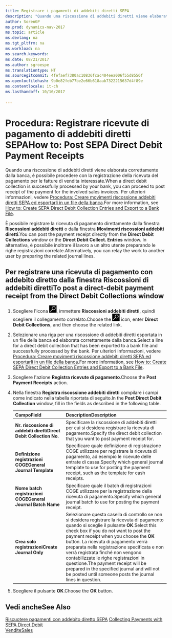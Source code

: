 ```yaml
---
title: Registrare i pagamenti di addebiti diretti SEPA
description: "Quando una riscossione di addebiti diretti viene elaborata correttamente dalla banca, è possibile procedere con la registrazione della ricevuta del pagamento per le fatture di vendita interessate."
author: SorenGP
ms.prod: dynamics-nav-2017
ms.topic: article
ms.devlang: na
ms.tgt_pltfrm: na
ms.workload: na
ms.search.keywords: 
ms.date: 08/21/2017
ms.author: sgroespe
ms.translationtype: HT
ms.sourcegitcommit: 4fefaef7380ac10836fcac404eea006f55d8556f
ms.openlocfilehash: 9b0e82feb77be2e66b618aab7322215637d4f89e
ms.contentlocale: it-ch
ms.lasthandoff: 10/16/2017

---
```

# <a name="how-to-post-sepa-direct-debit-payment-receipts"></a><span data-ttu-id="01fa3-103">Procedura: Registrare ricevute di pagamento di addebiti diretti SEPA</span><span class="sxs-lookup"><span data-stu-id="01fa3-103">How to: Post SEPA Direct Debit Payment Receipts</span></span>
<span data-ttu-id="01fa3-104">Quando una riscossione di addebiti diretti viene elaborata correttamente dalla banca, è possibile procedere con la registrazione della ricevuta del pagamento per le fatture di vendita interessate.</span><span class="sxs-lookup"><span data-stu-id="01fa3-104">When a direct debit collection is successfully processed by your bank, you can proceed to post receipt of the payment for the involved sales invoices.</span></span> <span data-ttu-id="01fa3-105">Per ulteriori informazioni, vedere [Procedura: Creare movimenti riscossione addebiti diretti SEPA ed esportarli in un file della banca](finance-how-create-sepa-direct-debit-collection-entries-export-bank-file.md).</span><span class="sxs-lookup"><span data-stu-id="01fa3-105">For more information, see [How to: Create SEPA Direct Debit Collection Entries and Export to a Bank File](finance-how-create-sepa-direct-debit-collection-entries-export-bank-file.md).</span></span>  

<span data-ttu-id="01fa3-106">È possibile registrare la ricevuta di pagamento direttamente dalla finestra **Riscossioni addebiti diretti** o dalla finestra **Movimenti riscossioni addebiti diretti**.</span><span class="sxs-lookup"><span data-stu-id="01fa3-106">You can post the payment receipt directly from the **Direct Debit Collections** window or the **Direct Debit Collect. Entries** window.</span></span> <span data-ttu-id="01fa3-107">In alternativa, è possibile inoltrare il lavoro a un altro utente preparando le righe registrazioni correlate.</span><span class="sxs-lookup"><span data-stu-id="01fa3-107">Alternatively, you can relay the work to another user by preparing the related journal lines.</span></span>  

## <a name="to-post-a-direct-debit-payment-receipt-from-the-direct-debit-collections-window"></a><span data-ttu-id="01fa3-108">Per registrare una ricevuta di pagamento con addebito diretto dalla finestra Riscossioni di addebiti diretti</span><span class="sxs-lookup"><span data-stu-id="01fa3-108">To post a direct-debit payment receipt from the Direct Debit Collections window</span></span>  
1. <span data-ttu-id="01fa3-109">Scegliere l'icona ![Cerca pagina o report](media/ui-search/search_small.png "icona Cerca pagina o report"), immettere **Riscossioni addebiti diretti**, quindi scegliere il collegamento correlato.</span><span class="sxs-lookup"><span data-stu-id="01fa3-109">Choose the ![Search for Page or Report](media/ui-search/search_small.png "Search for Page or Report icon") icon, enter **Direct Debit Collections**, and then choose the related link.</span></span>  
2. <span data-ttu-id="01fa3-110">Selezionare una riga per una riscossione di addebiti diretti esportata in un file della banca ed elaborata correttamente dalla banca.</span><span class="sxs-lookup"><span data-stu-id="01fa3-110">Select a line for a direct debit collection that has been exported to a bank file and successfully processed by the bank.</span></span> <span data-ttu-id="01fa3-111">Per ulteriori informazioni, vedere [Procedura: Creare movimenti riscossione addebiti diretti SEPA ed esportarli in un file della banca](finance-how-create-sepa-direct-debit-collection-entries-export-bank-file.md).</span><span class="sxs-lookup"><span data-stu-id="01fa3-111">For more information, see [How to: Create SEPA Direct Debit Collection Entries and Export to a Bank File](finance-how-create-sepa-direct-debit-collection-entries-export-bank-file.md).</span></span>  
3. <span data-ttu-id="01fa3-112">Scegliere l'azione **Registra ricevute di pagamento**.</span><span class="sxs-lookup"><span data-stu-id="01fa3-112">Choose the **Post Payment Receipts** action.</span></span>  
4. <span data-ttu-id="01fa3-113">Nella finestra **Registra riscossione addebiti diretti** compilare i campi come indicato nella tabella riportata di seguito.</span><span class="sxs-lookup"><span data-stu-id="01fa3-113">In the **Post Direct Debit Collection** window, fill in the fields as described in the following table.</span></span>  

    |<span data-ttu-id="01fa3-114">Campo</span><span class="sxs-lookup"><span data-stu-id="01fa3-114">Field</span></span>|<span data-ttu-id="01fa3-115">Description</span><span class="sxs-lookup"><span data-stu-id="01fa3-115">Description</span></span>|  
    |---------------------------------|---------------------------------------|  
    |<span data-ttu-id="01fa3-116">**Nr. riscossione di addebiti diretti**</span><span class="sxs-lookup"><span data-stu-id="01fa3-116">**Direct Debit Collection No.**</span></span>|<span data-ttu-id="01fa3-117">Specificare la riscossione di addebiti diretti per cui si desidera registrare la ricevuta di pagamento.</span><span class="sxs-lookup"><span data-stu-id="01fa3-117">Specify the direct debit collection that you want to post payment receipt for.</span></span>|  
    |<span data-ttu-id="01fa3-118">**Definizione registrazioni COGE**</span><span class="sxs-lookup"><span data-stu-id="01fa3-118">**General Journal Template**</span></span>|<span data-ttu-id="01fa3-119">Specificare quale definizione di registrazione COGE utilizzare per registrare la ricevuta di pagamento, ad esempio le ricevute delle entrate di cassa.</span><span class="sxs-lookup"><span data-stu-id="01fa3-119">Specify which general journal template to use for posting the payment receipt, such as the template for cash receipts.</span></span>|  
    |<span data-ttu-id="01fa3-120">**Nome batch registrazioni COGE**</span><span class="sxs-lookup"><span data-stu-id="01fa3-120">**General Journal Batch Name**</span></span>|<span data-ttu-id="01fa3-121">Specificare quale il batch di registrazioni COGE utilizzare per la registrazione della ricevuta di pagamento.</span><span class="sxs-lookup"><span data-stu-id="01fa3-121">Specify which general journal batch to use for posting the payment receipt.</span></span>|  
    |<span data-ttu-id="01fa3-122">**Crea solo registrazioni**</span><span class="sxs-lookup"><span data-stu-id="01fa3-122">**Create Journal Only**</span></span>|<span data-ttu-id="01fa3-123">Selezionare questa casella di controllo se non si desidera registrare la ricevuta di pagamento quando si sceglie il pulsante **OK**.</span><span class="sxs-lookup"><span data-stu-id="01fa3-123">Select this check box if you do not want to post the payment receipt when you choose the **OK** button.</span></span> <span data-ttu-id="01fa3-124">La ricevuta di pagamento verrà preparata nella registrazione specificata e non verrà registrata finché non vengono contabilizzate le righe registrazioni in questione.</span><span class="sxs-lookup"><span data-stu-id="01fa3-124">The payment receipt will be prepared in the specified journal and will not be posted until someone posts the journal lines in question.</span></span>|  

5. <span data-ttu-id="01fa3-125">Scegliere il pulsante **OK**.</span><span class="sxs-lookup"><span data-stu-id="01fa3-125">Choose the **OK** button.</span></span>  

## <a name="see-also"></a><span data-ttu-id="01fa3-126">Vedi anche</span><span class="sxs-lookup"><span data-stu-id="01fa3-126">See Also</span></span>  
 <span data-ttu-id="01fa3-127">[Riscuotere pagamenti con addebito diretto SEPA](finance-collect-payments-with-sepa-direct-debit.md) </span><span class="sxs-lookup"><span data-stu-id="01fa3-127">[Collecting Payments with SEPA Direct Debit](finance-collect-payments-with-sepa-direct-debit.md) </span></span>  
 [<span data-ttu-id="01fa3-128">Vendite</span><span class="sxs-lookup"><span data-stu-id="01fa3-128">Sales</span></span>](sales-manage-sales.md)

